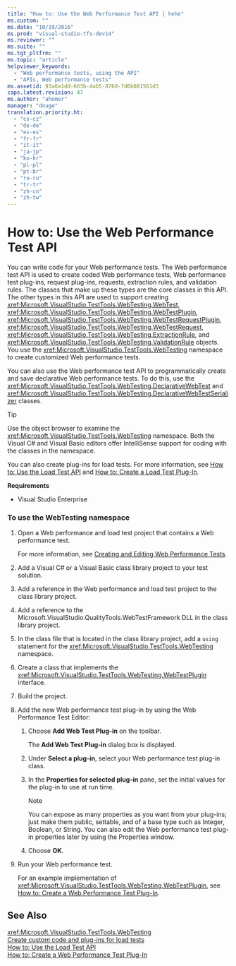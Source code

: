 ```yaml
---
title: "How to: Use the Web Performance Test API | hehe"
ms.custom: ""
ms.date: "10/19/2016"
ms.prod: "visual-studio-tfs-dev14"
ms.reviewer: ""
ms.suite: ""
ms.tgt_pltfrm: ""
ms.topic: "article"
helpviewer_keywords: 
  - "Web performance tests, using the API"
  - "APIs, Web performance tests"
ms.assetid: 93a6a1dd-663b-4ab5-8760-7d6b081561d3
caps.latest.revision: 47
ms.author: "ahomer"
manager: "douge"
translation.priority.ht: 
  - "cs-cz"
  - "de-de"
  - "es-es"
  - "fr-fr"
  - "it-it"
  - "ja-jp"
  - "ko-kr"
  - "pl-pl"
  - "pt-br"
  - "ru-ru"
  - "tr-tr"
  - "zh-cn"
  - "zh-tw"
---
```

# How to: Use the Web Performance Test API
You can write code for your Web performance tests. The Web performance test API is used to create coded Web performance tests, Web performance test plug-ins, request plug-ins, requests, extraction rules, and validation rules. The classes that make up these types are the core classes in this API. The other types in this API are used to support creating <xref:Microsoft.VisualStudio.TestTools.WebTesting.WebTest>, <xref:Microsoft.VisualStudio.TestTools.WebTesting.WebTestPlugin>, <xref:Microsoft.VisualStudio.TestTools.WebTesting.WebTestRequestPlugin>, <xref:Microsoft.VisualStudio.TestTools.WebTesting.WebTestRequest>, <xref:Microsoft.VisualStudio.TestTools.WebTesting.ExtractionRule>, and <xref:Microsoft.VisualStudio.TestTools.WebTesting.ValidationRule> objects. You use the <xref:Microsoft.VisualStudio.TestTools.WebTesting> namespace to create customized Web performance tests.  
  
 You can also use the Web performance test API to programmatically create and save declarative Web performance tests. To do this, use the <xref:Microsoft.VisualStudio.TestTools.WebTesting.DeclarativeWebTest> and <xref:Microsoft.VisualStudio.TestTools.WebTesting.DeclarativeWebTestSerializer> classes.  
  
> [!TIP]
>  Use the object browser to examine the <xref:Microsoft.VisualStudio.TestTools.WebTesting> namespace. Both the Visual C# and Visual Basic editors offer IntelliSense support for coding with the classes in the namespace.  
  
 You can also create plug-ins for load tests. For more information, see [How to: Use the Load Test API](../test/how-to--use-the-load-test-api.md) and [How to: Create a Load Test Plug-In](../test/how-to--create-a-load-test-plug-in.md).  
  
 **Requirements**  
  
-   Visual Studio Enterprise  
  
### To use the WebTesting namespace  
  
1.  Open a Web performance and load test project that contains a Web performance test.  
  
     For more information, see [Creating and Editing Web Performance Tests](http://msdn.microsoft.com/en-us/8bf5f2a7-c693-47d6-9282-5946480151dc).  
  
2.  Add a Visual C# or a Visual Basic class library project to your test solution.  
  
3.  Add a reference in the Web performance and load test project to the class library project.  
  
4.  Add a reference to the Microsoft.VisualStudio.QualityTools.WebTestFramework DLL in the class library project.  
  
5.  In the class file that is located in the class library project, add a `using` statement for the <xref:Microsoft.VisualStudio.TestTools.WebTesting> namespace.  
  
6.  Create a class that implements the <xref:Microsoft.VisualStudio.TestTools.WebTesting.WebTestPlugin> interface.  
  
7.  Build the project.  
  
8.  Add the new Web performance test plug-in by using the Web Performance Test Editor:  
  
    1.  Choose **Add Web Test Plug-in** on the toolbar.  
  
         The **Add Web Test Plug-in** dialog box is displayed.  
  
    2.  Under **Select a plug-in**, select your Web performance test plug-in class.  
  
    3.  In the **Properties for selected plug-in** pane, set the initial values for the plug-in to use at run time.  
  
        > [!NOTE]
        >  You can expose as many properties as you want from your plug-ins; just make them public, settable, and of a base type such as Integer, Boolean, or String. You can also edit the Web performance test plug-in properties later by using the Properties window.  
  
    4.  Choose **OK**.  
  
9. Run your Web performance test.  
  
     For an example implementation of <xref:Microsoft.VisualStudio.TestTools.WebTesting.WebTestPlugin>, see [How to: Create a Web Performance Test Plug-In](../test/how-to--create-a-web-performance-test-plug-in.md).  
  
## See Also  
 <xref:Microsoft.VisualStudio.TestTools.WebTesting>   
 [Create custom code and plug-ins for load tests](../test/create-custom-code-and-plug-ins-for-load-tests.md)   
 [How to: Use the Load Test API](../test/how-to--use-the-load-test-api.md)   
 [How to: Create a Web Performance Test Plug-In](../test/how-to--create-a-web-performance-test-plug-in.md)